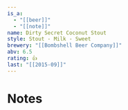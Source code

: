 ```yaml
---
is_a:
  - "[[beer]]"
  - "[[note]]"
name: Dirty Secret Coconut Stout
style: Stout - Milk - Sweet
brewery: "[[Bombshell Beer Company]]"
abv: 6.5
rating: 👍
last: "[[2015-09]]"
---
```

# Notes

